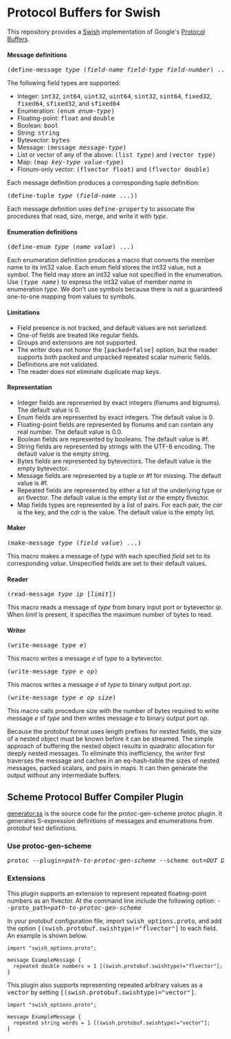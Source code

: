 # Protocol Buffers for Swish

This repository provides a [Swish](https://github.com/becls/swish)
implementation of Google's [Protocol
Buffers](https://developers.google.com/protocol-buffers/).

#### Message definitions

<pre>(define-message <i>type</i> (<i>field-name</i> <i>field-type</i> <i>field-number</i>) ...)</pre>

The following field types are supported:
- Integer: <tt>int32</tt>, <tt>int64</tt>, <tt>uint32</tt>, <tt>uint64</tt>, <tt>sint32</tt>, <tt>sint64</tt>, <tt>fixed32</tt>, <tt>fixed64</tt>, <tt>sfixed32</tt>, and <tt>sfixed64</tt>
- Enumeration: <tt>(enum _enum-type_)</tt>
- Floating-point: <tt>float</tt> and <tt>double</tt>
- Boolean: <tt>bool</tt>
- String: <tt>string</tt>
- Bytevector: <tt>bytes</tt>
- Message: <tt>(message _message-type_)</tt>
- List or vector of any of the above: <tt>(list _type_)</tt> and <tt>(vector _type_)</tt>
- Map: <tt>(map _key-type_ _value-type_)</tt>
- Flonum-only vector: <tt>(flvector float)</tt> and <tt>(flvector double)</tt>

Each message definition produces a corresponding tuple
definition:

<pre>(define-tuple <i>type</i> (<i>field-name</i> ...))</pre>

Each message definition uses <tt>define-property</tt> to associate the
procedures that read, size, merge, and write it with _type_.

#### Enumeration definitions

<pre>(define-enum <i>type</i> (<i>name</i> <i>value</i>) ...)</pre>

Each enumeration definition produces a macro that converts the member
name to its int32 value. Each enum field stores the int32 value, not a
symbol. The field may store an int32 value not specified in the
enumeration. Use <tt>(_type_ _name_)</tt> to express the int32 value
of member _name_ in enumeration _type_. We don't use symbols because
there is not a guaranteed one-to-one mapping from values to symbols.

#### Limitations

- Field presence is not tracked, and default values are not serialized.
- One-of fields are treated like regular fields.
- Groups and extensions are not supported.
- The writer does not honor the <tt>[packed=false]</tt> option, but the reader supports both packed and unpacked repeated scalar numeric fields.
- Definitions are not validated.
- The reader does not eliminate duplicate map keys.

#### Representation

- Integer fields are represented by exact integers (fixnums and
  bignums). The default value is 0.
- Enum fields are represented by exact integers. The default value is 0.
- Floating-point fields are represented by flonums and can contain any real number. The default value is 0.0.
- Boolean fields are represented by booleans. The default value is #f.
- String fields are represented by strings with the UTF-8 encoding. The default value is the empty string.
- Bytes fields are represented by bytevectors. The default value is the empty bytevector.
- Message fields are represented by a tuple or #f for missing. The default value is #f.
- Repeated fields are represented by either a list of the underlying type or an flvector. The default value is the empty list or the empty flvector.
- Map fields types are represented by a list of pairs. For each pair, the _car_ is the key, and the _cdr_ is the value. The default value is the empty list.

#### Maker

<pre>(make-message <i>type</i> (<i>field</i> <i>value</i>) ...)</pre>

This macro makes a message of _type_ with each specified _field_ set
to its corresponding _value_. Unspecified fields are set to their
default values.

#### Reader

<pre>(read-message <i>type</i> <i>ip</i> [<i>limit</i>])</pre>

This macro reads a message of _type_ from binary input port or
bytevector _ip_. When _limit_ is present, it specifies the maximum
number of bytes to read.

#### Writer

<pre>(write-message <i>type</i> <i>e</i>)</pre>

This macro writes a message _e_ of _type_ to a bytevector.

<pre>(write-message <i>type</i> <i>e</i> <i>op</i>)</pre>

This macros writes a message _e_ of _type_ to binary output port _op_.

<pre>(write-message <i>type</i> <i>e</i> <i>op</i> <i>size</i>)</pre>

This macro calls procedure _size_ with the number of bytes required to
write message _e_ of _type_ and then writes message _e_ to binary
output port _op_.

Because the protobuf format uses length prefixes for nested fields,
the size of a nested object must be known before it can be
streamed. The simple approach of buffering the nested object results
in quadratic allocation for deeply nested messages. To eliminate this
inefficiency, the writer first traverses the message and caches in an
eq-hash-table the sizes of nested messages, packed scalars, and pairs
in maps. It can then generate the output without any intermediate
buffers.

## Scheme Protocol Buffer Compiler Plugin

[generator.ss](https://github.com/burgerrg/swish-protobuf/blob/master/generator/generator.ss)
is the source code for the protoc-gen-scheme protoc plugin. It generates S-expression
definitions of messages and enumerations from protobuf text definitions.

### Use protoc-gen-scheme

<pre>
protoc --plugin=<i>path-to-protoc-gen-scheme</i> --scheme_out=<i>OUT_DIR</i> <i>PROTO_FILES</i>
</pre>

### Extensions

This plugin supports an extension to represent repeated floating-point
numbers as an flvector. At the command line include the
following option:
<tt>--proto_path=<i>path-to-protoc-gen-scheme</i></tt>

In your protobuf configuration file, import
<tt>swish_options.proto</tt>, and add the option
<tt>[(swish.protobuf.swishtype)="flvector"]</tt> to each field. An
example is shown below.

```
import "swish_options.proto";

message ExampleMessage {
  repeated double numbers = 1 [(swish.protobuf.swishtype)="flvector"];
}
```

This plugin also supports representing repeated arbitrary values as a
<tt>vector</tt> by setting
<tt>[(swish.protobuf.swishtype)="vector"]</tt>.

```
import "swish_options.proto";

message ExampleMessage {
  repeated string words = 1 [(swish.protobuf.swishtype)="vector"];
}
```
